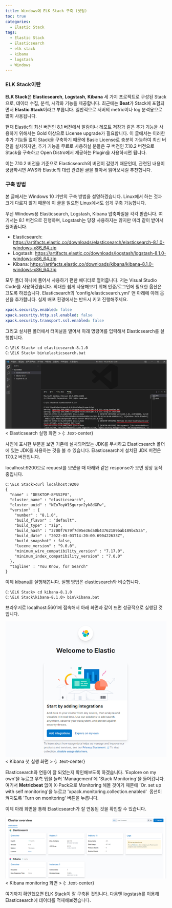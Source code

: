 ```yaml
---
title: Windows에 ELK Stack 구축 (셋업)
toc: true
categories:
  - Elastic Stack
tags:
  - Elastic Stack
  - Elasticsearch
  - elk stack
  - kibana
  - logstash
  - Windows
---
```


###  **ELK Stack이란**


**ELK Stack**은 **Elasticsearch**, **Logstash**, **Kibana** 세 가지 프로젝트로 구성된 Stack으로, 데이터 수집, 분석, 시각화 기능을 제공합니다. 최근에는 **Beat**가 Stack에 포함되면서 **Elastic Stack**이라고 부릅니다. 일반적으로 서버의 metric이나 log 분석용으로 많이 사용됩니다.

현재 Elastic의 최신 버전인 8.1 버전에서 알람이나 레포트 저장과 같은 추가 기능을 사용하기 위해서는 Gold 이상으로 License upgrade가 필요합니다. 이 글에서는 이러한 추가 기능들 없이 Stack을 구축하기 때문에 Basic License로 충분히 가능하여 최신 버전을 설치하지만, 추가 기능을 무료로 사용하실 분들은 구 버전인 7.10.2 버전으로 Stack을 구축하고 Open Distro에서 제공하는 Plugin을 사용하시면 됩니다.

이는 7.10.2 버전을 기준으로 Elasticsearch의 버전이 갈렸기 때문인데, 관련된 내용이 궁금하시면 AWS와 Elastic의 대립 관련된 글을 찾아서 읽어보시길 추천합니다.


### **구축 방법**


본 글에서는 Windows 10 기반의 구축 방법을 설명하겠습니다. Linux에서 하는 것과 크게 다르지 않기 때문에 이 글을 읽으면 Linux에서도 쉽게 구축 가능합니다.

우선 Windows용 Elasticsearch, Logstash, Kibana 압축파일을 각각 받습니다. 여기서는 8.1 버전으로 진행하며, Logstash는 당장 사용하지는 않지만 미리 같이 받아서 풀어줍니다.

* Elasticsearch: <https://artifacts.elastic.co/downloads/elasticsearch/elasticsearch-8.1.0-windows-x86_64.zip>
* ​Logstash: <https://artifacts.elastic.co/downloads/logstash/logstash-8.1.0-windows-x86_64.zip>
* Kibana: <https://artifacts.elastic.co/downloads/kibana/kibana-8.1.0-windows-x86_64.zip>

모두 폴더 하나에 풀어서 사용하기 편한 에디터로 열어줍니다. 저는 Visual Studio Code를 사용하겠습니다. 최대한 쉽게 사용해보기 위해 인증/로그인에 필요한 옵션은 끄도록 하겠습니다. Elasticsearch의 'config/elasticsearch.yml' 맨 아래에 아래 옵션을 추가합니다. 실제 배포 환경에서는 반드시 키고 진행해주세요.

```yaml
xpack.security.enabled: false
xpack.security.http.ssl.enabled: false
xpack.security.transport.ssl.enabled: false
```

그리고 설치된 폴더에서 터미널을 열어서 아래 명령어를 입력해서 Elasticsearch를 실행합니다.

```shell
C:\ELK Stack> cd elasticsearch-8.1.0
C:\ELK Stack> bin\elasticsearch.bat
```

![](/assets/images/posts/2022-3-13-tistory-post-5/img-1.png)
< Elasticsearch 실행 화면 >
{: .text-center}

사진에 표시한 부분을 보면 기존에 설치되어있는 JDK를 무시하고 Elasticsearch 폴더에 있는 JDK를 사용하는 것을 볼 수 있습니다. Elasticsearch에 설치된 JDK 버전은 17.0.2 버전입니다.

localhost:9200으로 request를 보냈을 때 아래와 같은 response가 오면 정상 동작 중입니다.

```shell
C:\ELK Stack>curl localhost:9200
{
  "name" : "DESKTOP-8PSS2P8",
  "cluster_name" : "elasticsearch",
  "cluster_uuid" : "NZo7oyW1Sgurpr2yk8dGFw",
  "version" : {
    "number" : "8.1.0",
    "build_flavor" : "default",
    "build_type" : "zip",
    "build_hash" : "3700f7679f7d95e36da0b43762189bab189bc53a",
    "build_date" : "2022-03-03T14:20:00.690422633Z",
    "build_snapshot" : false,
    "lucene_version" : "9.0.0",
    "minimum_wire_compatibility_version" : "7.17.0",
    "minimum_index_compatibility_version" : "7.0.0"
  },
  "tagline" : "You Know, for Search"
}
```

이제 kibana를 실행해봅니다. 실행 방법은 elasticsearch와 비슷합니다.

```shell
C:\ELK Stack> cd kibana-8.1.0
C:\ELK Stack\kibana-8.1.0> bin\kibana.bat
```

브라우저로 localhost:5601에 접속해서 아래 화면과 같이 뜨면 성공적으로 실행된 것입니다.

![](/assets/images/posts/2022-3-13-tistory-post-5/img-2.png)
< Kibana 첫 실행 화면 >
{: .text-center}

Elasticsearch와 연동이 잘 되었는지 확인해보도록 하겠습니다. 'Explore on my own'을 누르고 우측 탭을 눌러 'Management'에 'Stack Monitoring'을 들어갑니다. 여기서 **Metricbeat** 없이 X-Pack으로 Monitoring 해볼 것이기 때문에 'Or. set up with self monitoring'을 누르고 'xpack.monitoring.collection.enabled'  옵션이 켜지도록 'Turn on monitoring' 버튼을 누릅니다.

이제 아래 화면을 통해 Elasticsearch가 잘 연동된 것을 확인할 수 있습니다.

![](/assets/images/posts/2022-3-13-tistory-post-5/img-3.png)
< Kibana monitoring 화면 > 
{: .text-center}

여기까지 확인했으면 ELK Stack이 잘 구축된 것입니다. 다음엔 logstash를 이용해 Elasticsearch에 데이터를 적재해보겠습니다.
